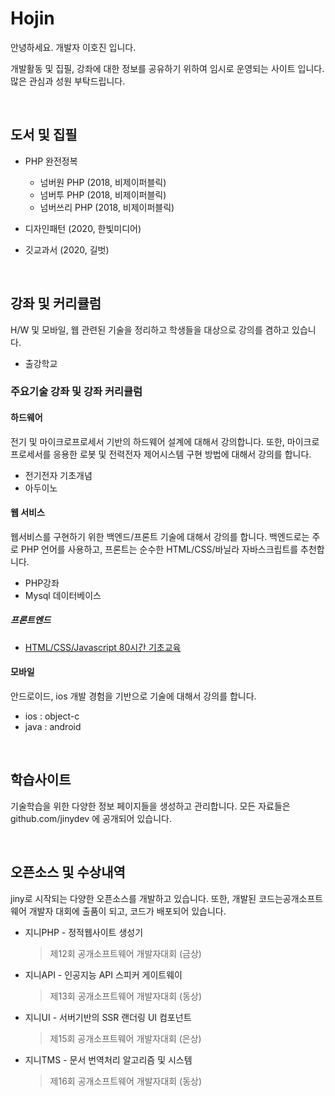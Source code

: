 # Hojin

안녕하세요. 개발자 이호진 입니다.  

개발활동 및 집필, 강좌에 대한 정보를 공유하기 위하여 임시로 운영되는 사이트 입니다. 많은 관심과 성원 부탁드립니다.

<br>

## 도서 및 집필

* PHP 완전정복
  - 넘버원 PHP (2018, 비제이퍼블릭)
  - 넘버투 PHP (2018, 비제이퍼블릭)
  - 넘버쓰리 PHP (2018, 비제이퍼블릭)
* 디자인패턴 (2020, 한빛미디어)

* 깃교과서 (2020, 길벗)

<br>

## 강좌 및 커리큘럼
H/W 및 모바일, 웹 관련된 기술을 정리하고 학생들을 대상으로 강의를 겸하고 있습니다.  
* 출강학교

### 주요기술 강좌 및 강좌 커리큘럼

#### 하드웨어
전기 및 마이크로프로세서 기반의 하드웨어 설계에 대해서 강의합니다. 또한, 마이크로프로세서를 응용한 로봇 및 전력전자 제어시스템 구현 방법에 대해서 강의를 합니다.

* 전기전자 기초개념
* 아두이노

#### 웹 서비스
웹서비스를 구현하기 위한 백엔드/프론트 기술에 대해서 강의를 합니다. 백엔드로는 주로 PHP 언어를 사용하고, 프론트는 순수한 HTML/CSS/바닐라 자바스크립트를 추천합니다.

* PHP강좌
* Mysql 데이터베이스

##### 프론트엔드
* [HTML/CSS/Javascript 80시간 기초교육](/lecture/frontend)


#### 모바일
안드로이드, ios 개발 경험을 기반으로 기술에 대해서 강의를 합니다.

* ios : object-c 
* java : android

<br>

## 학습사이트

기술학습을 위한 다양한 정보 페이지들을 생성하고 관리합니다. 모든 자료들은 github.com/jinydev 에 공개되어 있습니다.

<br>

## 오픈소스 및 수상내역

jiny로 시작되는 다양한 오픈소스를 개발하고 있습니다. 또한, 개발된 코드는공개소프트웨어 개발자 대회에 출품이 되고, 코드가 배포되어 있습니다.



* 지니PHP - 정적웹사이트 생성기

  > 제12회 공개소프트웨어 개발자대회 (금상) 



* 지니API - 인공지능 API 스피커 게이트웨이

  > 제13회 공개소프트웨어 개발자대회 (동상)



* 지니UI - 서버기반의 SSR 랜더링 UI 컴포넌트

  > 제15회 공개소프트웨어 개발자대회 (은상)



* 지니TMS - 문서 번역처리 알고리즘 및 시스템

  > 제16회 공개소프트웨어 개발자대회 (동상)


